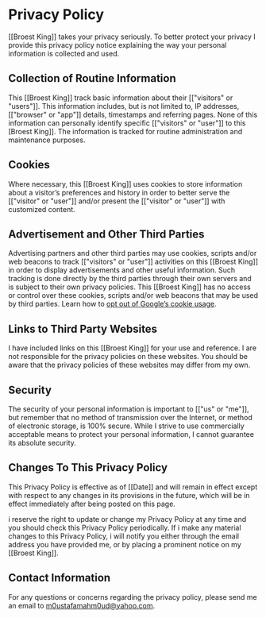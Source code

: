 # Privacy Policy

[[Broest King]] takes your privacy seriously. To better protect your privacy I provide this privacy policy notice explaining the way your personal information is collected and used.


## Collection of Routine Information

This [[Broest King]] track basic information about their [["visitors" or "users"]]. This information includes, but is not limited to, IP addresses, [["browser" or "app"]] details, timestamps and referring pages. None of this information can personally identify specific [["visitors" or "user"]] to this [Broest King]]. The information is tracked for routine administration and maintenance purposes.


## Cookies

Where necessary, this [[Broest King]] uses cookies to store information about a visitor’s preferences and history in order to better serve the [["visitor" or "user"]] and/or present the [["visitor" or "user"]] with customized content.


## Advertisement and Other Third Parties

Advertising partners and other third parties may use cookies, scripts and/or web beacons to track [["visitors" or "user"]] activities on this [[Broest King]] in order to display advertisements and other useful information. Such tracking is done directly by the third parties through their own servers and is subject to their own privacy policies. This [[Broest King]] has no access or control over these cookies, scripts and/or web beacons that may be used by third parties. Learn how to [opt out of Google’s cookie usage](http://www.google.com/privacy_ads.html).


## Links to Third Party Websites

I have included links on this [[Broest King]] for your use and reference. I are not responsible for the privacy policies on these websites. You should be aware that the privacy policies of these websites may differ from my own.


## Security

The security of your personal information is important to [["us" or "me"]], but remember that no method of transmission over the Internet, or method of electronic storage, is 100% secure. While I strive to use commercially acceptable means to protect your personal information, I cannot guarantee its absolute security.


## Changes To This Privacy Policy

This Privacy Policy is effective as of [[Date]] and will remain in effect except with respect to any changes in its provisions in the future, which will be in effect immediately after being posted on this page.

i reserve the right to update or change my Privacy Policy at any time and you should check this Privacy Policy periodically. If i make any material changes to this Privacy Policy, i will notify you either through the email address you have provided me, or by placing a prominent notice on my [[Broest King]].


## Contact Information

For any questions or concerns regarding the privacy policy, please send me an email to m0ustafamahm0ud@yahoo.com.

